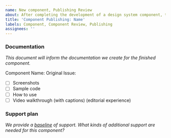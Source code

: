 ```yaml
---
name: New component, Publishing Review
about: After completing the development of a design system component, the component will be published. This step tracks those steps.
title: 'Component Publishing: Name'
labels: Component, Component Review, Publishing
assignees: ''
---
```


### Documentation
*This document will inform the documentation we create for the finished component.*

Component Name: 
Original Issue: 

- [ ] Screenshots
- [ ] Sample code
- [ ] How to use
- [ ] Video walkthrough (with captions) (editorial experience)

### Support plan
*We provide a [baseline]() of support. What kinds of additional support are needed for this component?*

